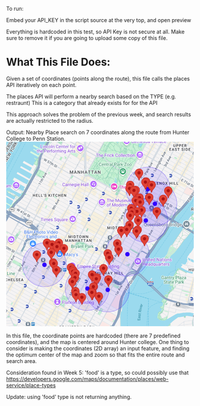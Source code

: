 To run:

Embed your API_KEY in the script source at the very top, and open preview

Everything is hardcoded in this test, so API Key is not secure at all. Make sure to remove it if you are going to upload some copy of this file. 

# What This File Does:

Given a set of coordinates (points along the route), this file calls the places API iteratively on each point. 

The places API will perform a nearby search based on the TYPE (e.g. restraunt) 
This is a category that already exists for for the API

This approach solves the problem of the previous week, and search results are actually restricted to the radius. 

Output: Nearby Place search on 7 coordinates along the route from Hunter College to Penn Station. 
![alt text](image.png)


In this file, the coordinate points are hardcoded (there are 7 predefined coordinates), and the map is centered around Hunter college. One thing to consider is making the coordinates (2D array) an input feature, and finding the optimum center of the map and zoom so that fits the entire route and search area. 


Consideration found in Week 5: 
'food' is a type, so could possibly use that
https://developers.google.com/maps/documentation/places/web-service/place-types

Update:
using 'food' type is not returning anything. 

